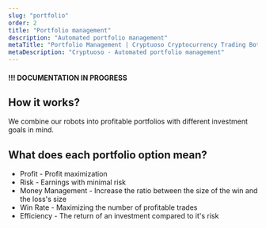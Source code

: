 ```yaml
---
slug: "portfolio"
order: 2
title: "Portfolio management"
description: "Automated portfolio management"
metaTitle: "Portfolio Management | Cryptuoso Cryptocurrency Trading Bot"
metaDescription: "Cryptuoso - Automated portfolio management"
---
```


#### !!! DOCUMENTATION IN PROGRESS

## How it works?

We combine our robots into profitable portfolios with different investment goals in mind.

## What does each portfolio option mean?

-   Profit - Profit maximization
-   Risk - Earnings with minimal risk
-   Money Management - Increase the ratio between the size of the win and the loss's size
-   Win Rate - Maximizing the number of profitable trades
-   Efficiency - The return of an investment compared to it's risk
